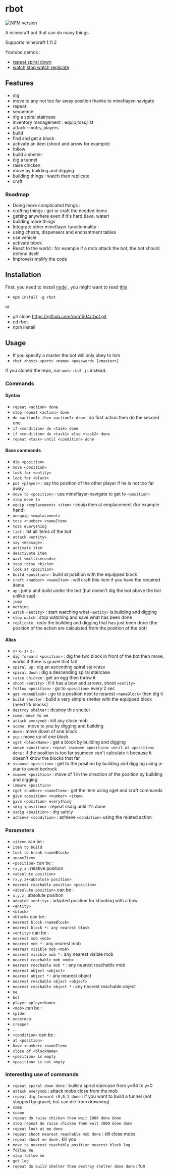 # rbot

[![NPM version](https://badge.fury.io/js/rbot.png)](http://badge.fury.io/js/rbot)

A minecraft bot that can do many things.

Supports minecraft 1.11.2

Youtube demos :
 * [repeat spiral down](http://www.youtube.com/watch?v=UM1ZV5200S0)
 * [watch,stop watch,replicate](http://www.youtube.com/watch?v=0cQxg9uDnzA)

## Features
 * dig
 * move to any not too far away position thanks to mineflayer-navigate
 * repeat
 * sequence
 * dig a spiral staircase
 * inventory management : equip,toss,list
 * attack : mobs, players
 * build
 * find and get a block
 * activate an item (shoot and arrow for example)
 * follow 
 * build a shelter
 * dig a tunnel
 * raise chicken
 * move by building and digging
 * building things : watch then replicate
 * craft
 
### Roadmap

 * Doing more complicated things :
  * crafting things : get or craft the needed items
  * getting anywhere even if it's hard (lava, water)
  * building more things
 * Integrate other mineflayer functionnality : 
  * using chests, dispensers and enchantment tables
  * use vehicle
  * activate block
 * React to the world : for example if a mob attack the bot, the bot should defend itself
 * Improve/simplify the code

## Installation

First, you need to install [node](http://nodejs.org/) , you might want to read [this](https://github.com/joyent/node/wiki/Installing-Node.js-via-package-manager)

 * `npm install -g rbot`
 
 or 
 
 * git clone https://github.com/rom1504/rbot.git
 * cd rbot
 * npm install


## Usage
 * If you specify a master the bot will only obey to him
 * `rbot <host> <port> <name> <password> [<master>]`
 
 If you cloned the repo, run `node rbot.js` instead.


### Commands
#### Syntax
 * `repeat <action> done`
 * `stop repeat <action> done`
 * `do <action1> then <action2> done` : do first action then do the second one
 * `if <condition> do <task> done`
 * `if <condition> do <task1> else <task2> done`
 * `repeat <task> until <condition> done`


#### Base commands
 * `dig <position>`
 * `move <position>`
 * `look for <entity>`
 * `look for <block>`
 * `pos <player>` : say the position of the other player if he is not too far away
 * `move to <position>` : use mineflayer-navigate to get to `<position>`
 * `stop move to`
 * `equip <emplacement> <item>` : equip item at emplacement (for example hand)
 * `unequip <emplacement>`
 * `toss <number> <nameItem>`
 * `toss everything`
 * `list` : list all items of the bot
 * `attack <entity>`
 * `say <message>.`
 * `activate item`
 * `deactivate item`
 * `wait <milliseconds>`
 * `stop raise chicken`
 * `look at <position>`
 * `build <position>` : build at position with the equipped block
 * `craft <number> <nameItem>` : will craft this item if you have the required items
 * `up` : jump and build under the bot (but doesn't dig the bot above the bot unlike sup)
 * `jump`
 * `nothing`
 * `watch <entity>` : start watching what `<entity>` is building and digging
 * `stop watch` : stop watching and save what has been done
 * `replicate` : redo the building and digging that has just been done (the position of the action are calculated from the position of the bot)
 
 
#### Alias
 * `x+` `x-` `z+` `z-`
 * `dig forward <position>` : dig the two block in front of the bot then move, works if there is gravel that fall
 * `spiral up` : dig an ascending spiral staircase
 * `spiral down` : dig a descending spiral staircase
 * `raise chicken` : get an egg then throw it
 * `shoot <entity>` : if it has a bow and arrows, shoot `<entity>`
 * `follow <position>` : go to `<position>` every 2 sec
 * `get <nameBlock>` : go to a position next to nearest `<nameBlock>` then dig it
 * `build shelter` : build a very simple shelter with the equipped block (need 25 blocks)
 * `destroy shelter` : destroy this shelter
 * `come` : `move to me`
 * `attack everymob` : kill any close mob
 * `scome` : move to you by digging and building
 * `down` : move down of one block
 * `sup` : move up of one block
 * `sget <blockName>` : get a block by building and digging
 * `smove <position>` : `repeat ssumove <position> until at <position> done` : if the position is too far ssumove can't calculate it because it doesn't know the blocks that far
 * `ssumove <position>` : get to the position by building and digging using a-star to avoid bedrock
 * `sumove <position>` : move of 1 in the direction of the position by building and digging
 * `immure <position>`
 * `cget <number> <nameItem>` : get the item using sget and craft commands
 * `give <position> <number> <item>`
 * `give <position> everything`
 * `sdig <position>` : repeat ssdig until it's done
 * `ssdig <position>` : dig safely
 * `achieve <condition>` : achieve `<condition>` using the related action
 


### Parameters
 * `<item>` can be :
  * `item to build`
  * `tool to break <nameBlock>`
  * `<nameItem>`
 * `<position>` can be :
  * `rx,y,z` : relative position
  * `<absolute position>`
  * `rx,y,z+<absolute position>`
  * `nearest reachable position <position>`
 * `<absolute position>` can be :
  * `x,y,z` : absolute position
  * `adapted <entity>` : adapted position for shooting with a bow
  * `<entity>`
  * `<block>`
 * `<block>` can be :
  * `nearest block <nameBlock>`
  * `nearest block *: any nearest block`
 * `<entity>` can be :
  * `nearest mob <mob>`
  * `nearest mob *` : any nearest mob
  * `nearest visible mob <mob>`
  * `nearest visible mob *` : any nearest visible mob
  * `nearest reachable mob <mob>`
  * `nearest reachable mob *` : any nearest reachable mob
  * `nearest object <object>`
  * `nearest object *` : any nearest object
  * `nearest reachable object <object>`
  * `nearest reachable object *` : any nearest reachable object
  * `me`
  * `bot`
  * `player <playerName>`
 * `<mob>` can be :
  * `spider`
  * `enderman`
  * `creeper`
  * ...
 * `<condition>` can be :
  * `at <position>`
  * `have <number> <nameItem>`
  * `close of <blockName>`
  * `<position> is empty`
  * `<position> is not empty`

### Interesting use of commands
 * `repeat spiral down done` : build a spiral staircase from y=64 to y=0
 * `attack everymob` : attack mobs close from the mob
 * `repeat dig forward r0,0,1 done` : if you want to build a tunnel (not stopped by gravel, but can die from drowning)
 * `come`
 * `scome`
 * `repeat do raise chicken then wait 1000 done done`
 * `stop repeat do raise chicken then wait 1000 done done`
 * `repeat look at me done`
 * `repeat shoot nearest reachable mob done` : kill close mobs
 * `repeat shoot me done` : kill you
 * `move to nearest reachable position nearest block log`
 * `follow me`
 * `stop follow me`
 * `get log`
 * `repeat do build shelter then destroy shelter done done` : fun
